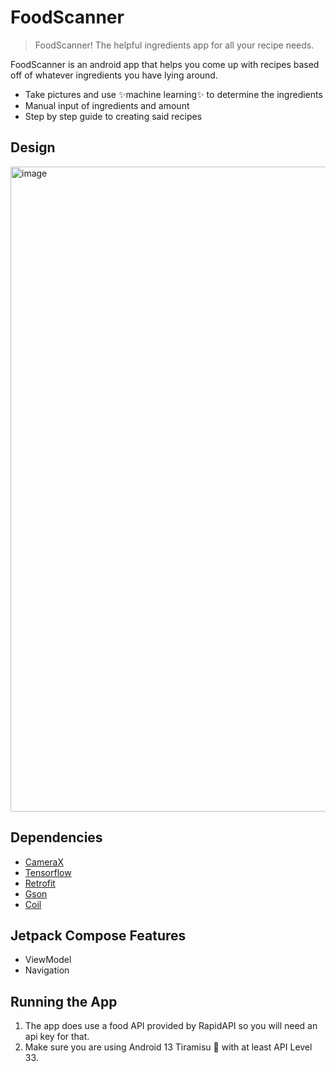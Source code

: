 # FoodScanner
> FoodScanner! The helpful ingredients app for all your recipe needs.

FoodScanner is an android app that helps you come up with recipes based off of whatever ingredients you have lying around.

* Take pictures and use ✨machine learning✨ to determine the ingredients
* Manual input of ingredients and amount
* Step by step guide to creating said recipes

## Design

<img width="1032" alt="image" src="https://github.com/user-attachments/assets/f429963c-c13d-49a3-9bb8-70391ce2b024" />

## Dependencies
* [CameraX](https://developer.android.com/jetpack/androidx/releases/camera)
* [Tensorflow](https://ai.google.dev/edge/litert)
* [Retrofit](https://square.github.io/retrofit/)
* [Gson](https://github.com/google/gson)
* [Coil](https://github.com/coil-kt/coil)

## Jetpack Compose Features
* ViewModel
* Navigation

## Running the App
1. The app does use a food API provided by RapidAPI so you will need an api key for that.
2. Make sure you are using Android 13 Tiramisu 🍰 with at least API Level 33.


